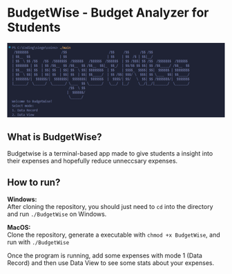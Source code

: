 # BudgetWise - Budget Analyzer for Students

![alt text](image.png)

## What is BudgetWise?
Budgetwise is a terminal-based app made to give students a insight into their expenses and hopefully reduce unneccsary expenses. 

## How to run?
**Windows:**  
After cloning the repository, you should just need to `cd` into the directory and run `./BudgetWise` on Windows. 

**MacOS:**  
Clone the repository, generate a executable with ```chmod +x BudgetWise```, and run with `./BudgetWise` 

Once the program is running, add some expenses with mode 1 (Data Record) and then use Data View to see some stats about your expenses. 